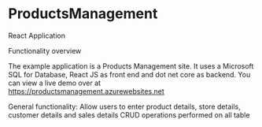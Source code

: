 # ProductsManagement
React Application

Functionality overview

The example application is a Products Management site. It uses a Microsoft SQL for Database, React JS as front end and dot net core as backend. You can view a live demo over at https://productsmanagement.azurewebsites.net

General functionality:
    Allow users to enter product details, store details, customer details and sales details
    CRUD operations performed on all table


